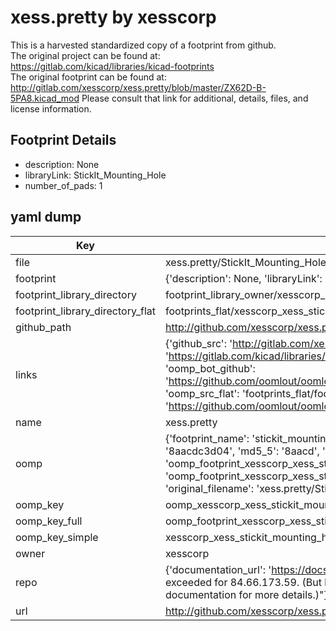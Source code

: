 # xess.pretty by xesscorp  
This is a harvested standardized copy of a footprint from github.  
The original project can be found at:  
https://gitlab.com/kicad/libraries/kicad-footprints  
The original footprint can be found at:
http://gitlab.com/xesscorp/xess.pretty/blob/master/ZX62D-B-5PA8.kicad_mod
Please consult that link for additional, details, files, and license information.  
## Footprint Details
* description: None  
* libraryLink: StickIt_Mounting_Hole  
* number_of_pads: 1  
## yaml dump  
| Key | Value |  
| --- | --- |  
| file | xess.pretty/StickIt_Mounting_Hole.kicad_mod |  
| footprint | {'description': None, 'libraryLink': 'StickIt_Mounting_Hole', 'number_of_pads': 1} |  
| footprint_library_directory | footprint_library_owner/xesscorp_xess.pretty |  
| footprint_library_directory_flat | footprints_flat/xesscorp_xess_stickit_mounting_hole/working |  
| github_path | http://github.com/xesscorp/xess.pretty/blob/master/StickIt_Mounting_Hole.kicad_mod |  
| links | {'github_src': 'http://gitlab.com/xesscorp/xess.pretty/blob/master/ZX62D-B-5PA8.kicad_mod', 'github_src_repo': 'https://gitlab.com/kicad/libraries/kicad-footprints', 'oomp_bot': 'footprints/xesscorp_xess_stickit_mounting_hole/working', 'oomp_bot_github': 'https://github.com/oomlout/oomlout_oomp_footprint_bot/tree/main/footprints/xesscorp_xess_stickit_mounting_hole/working', 'oomp_src_flat': 'footprints_flat/footprints_flat/xesscorp_xess_stickit_mounting_hole/working', 'oomp_src_flat_github': 'https://github.com/oomlout/oomlout_oomp_footprint_src/tree/main/footprints_flat/xesscorp_xess_stickit_mounting_hole/working'} |  
| name | xess.pretty |  
| oomp | {'footprint_name': 'stickit_mounting_hole', 'library_name': 'xess', 'md5': '8aacdc3d045117ea0a98caf32efa30fb', 'md5_10': '8aacdc3d04', 'md5_5': '8aacd', 'md5_6': '8aacdc', 'oomp_key': 'oomp_xesscorp_xess_stickit_mounting_hole', 'oomp_key_extra': 'oomp_footprint_xesscorp_xess_stickit_mounting_hole', 'oomp_key_full': 'oomp_footprint_xesscorp_xess_stickit_mounting_hole_8aacdc', 'oomp_key_simple': 'xesscorp_xess_stickit_mounting_hole', 'original_filename': 'xess.pretty/StickIt_Mounting_Hole.kicad_mod', 'owner_name': 'xesscorp'} |  
| oomp_key | oomp_xesscorp_xess_stickit_mounting_hole |  
| oomp_key_full | oomp_footprint_xesscorp_xess_stickit_mounting_hole |  
| oomp_key_simple | xesscorp_xess_stickit_mounting_hole |  
| owner | xesscorp |  
| repo | {'documentation_url': 'https://docs.github.com/rest/overview/resources-in-the-rest-api#rate-limiting', 'message': "API rate limit exceeded for 84.66.173.59. (But here's the good news: Authenticated requests get a higher rate limit. Check out the documentation for more details.)"} |  
| url | http://github.com/xesscorp/xess.pretty |  

